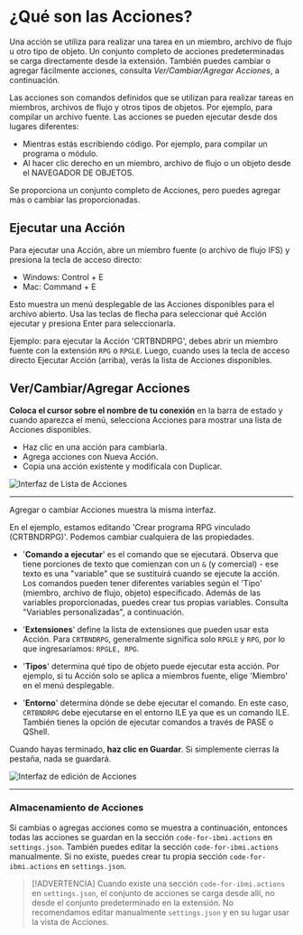# ¿Qué son las Acciones?

Una acción se utiliza para realizar una tarea en un miembro, archivo de flujo u otro tipo de objeto. Un conjunto completo de acciones predeterminadas se carga directamente desde la extensión. También puedes cambiar o agregar fácilmente acciones, consulta *Ver/Cambiar/Agregar Acciones*, a continuación.

Las acciones son comandos definidos que se utilizan para realizar tareas en miembros, archivos de flujo y otros tipos de objetos. Por ejemplo, para compilar un archivo fuente. Las acciones se pueden ejecutar desde dos lugares diferentes:

- Mientras estás escribiendo código. Por ejemplo, para compilar un programa o módulo.
- Al hacer clic derecho en un miembro, archivo de flujo o un objeto desde el NAVEGADOR DE OBJETOS.

Se proporciona un conjunto completo de Acciones, pero puedes agregar más o cambiar las proporcionadas.

## Ejecutar una Acción

Para ejecutar una Acción, abre un miembro fuente (o archivo de flujo IFS) y presiona la tecla de acceso directo:

- Windows: Control + E
- Mac: Command + E

Esto muestra un menú desplegable de las Acciones disponibles para el archivo abierto. Usa las teclas de flecha para seleccionar qué Acción ejecutar y presiona Enter para seleccionarla.

Ejemplo: para ejecutar la Acción 'CRTBNDRPG', debes abrir un miembro fuente con la extensión `RPG` o `RPGLE`. Luego, cuando uses la tecla de acceso directo Ejecutar Acción (arriba), verás la lista de Acciones disponibles.

## Ver/Cambiar/Agregar Acciones

<!-- panels:start -->

<!-- div:left-panel -->

**Coloca el cursor sobre el nombre de tu conexión** en la barra de estado y cuando aparezca el menú, selecciona Acciones para mostrar una lista de Acciones disponibles.

- Haz clic en una acción para cambiarla.
- Agrega acciones con Nueva Acción.
- Copia una acción existente y modifícala con Duplicar.

<!-- div:right-panel -->

![Interfaz de Lista de Acciones](../../../../assets/actions_01.png)

<!-- panels:end -->

---

<!-- panels:start -->

<!-- div:left-panel -->

Agregar o cambiar Acciones muestra la misma interfaz.

En el ejemplo, estamos editando 'Crear programa RPG vinculado (CRTBNDRPG)'. Podemos cambiar cualquiera de las propiedades.

- '**Comando a ejecutar**' es el comando que se ejecutará. Observa que tiene porciones de texto que comienzan con un `&` (y comercial) - ese texto es una "variable" que se sustituirá cuando se ejecute la acción. Los comandos pueden tener diferentes variables según el 'Tipo' (miembro, archivo de flujo, objeto) especificado. Además de las variables proporcionadas, puedes crear tus propias variables. Consulta "Variables personalizadas", a continuación.

- '**Extensiones**' define la lista de extensiones que pueden usar esta Acción. Para `CRTBNDRPG`, generalmente significa solo `RPGLE` y `RPG`, por lo que ingresaríamos: `RPGLE, RPG`.

- '**Tipos**' determina qué tipo de objeto puede ejecutar esta acción. Por ejemplo, si tu Acción solo se aplica a miembros fuente, elige 'Miembro' en el menú desplegable.

- '**Entorno**' determina dónde se debe ejecutar el comando. En este caso, `CRTBNDRPG` debe ejecutarse en el entorno ILE ya que es un comando ILE. También tienes la opción de ejecutar comandos a través de PASE o QShell.

Cuando hayas terminado, **haz clic en Guardar**. Si simplemente cierras la pestaña, nada se guardará.

<!-- div:right-panel -->

![Interfaz de edición de Acciones](../../../../assets/actions_02.png)

<!-- panels:end -->

---

### Almacenamiento de Acciones

Si cambias o agregas acciones como se muestra a continuación, entonces todas las acciones se guardan en la sección `code-for-ibmi.actions` en `settings.json`. También puedes editar la sección `code-for-ibmi.actions` manualmente. Si no existe, puedes crear tu propia sección `code-for-ibmi.actions` en `settings.json`.

> [!ADVERTENCIA]
> Cuando existe una sección `code-for-ibmi.actions` en `settings.json`, el conjunto de acciones se carga desde allí, no desde el conjunto predeterminado en la extensión. No recomendamos editar manualmente `settings.json` y en su lugar usar la vista de Acciones.
